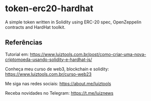 # token-erc20-hardhat

A simple token written in Solidity using ERC-20 spec, OpenZeppelin contracts and HardHat toolkit.

## Referências

Tutorial em: https://www.luiztools.com.br/post/como-criar-uma-nova-criptomoeda-usando-solidity-e-hardhat-js/

Conheça meu curso de web3, blockchain e solidity: https://www.luiztools.com.br/curso-web23

Me siga nas redes sociais: https://about.me/luiztools

Receba novidades no Telegram: https://t.me/luiznews